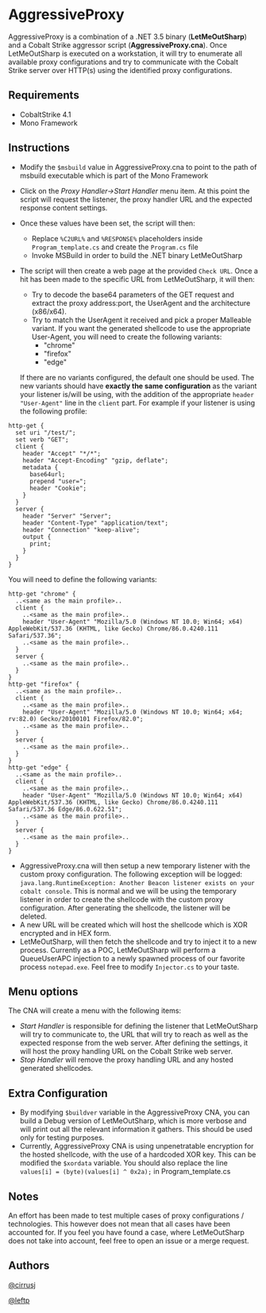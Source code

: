 # AggressiveProxy
AggressiveProxy is a combination of a .NET 3.5 binary (**LetMeOutSharp**) and a Cobalt Strike aggressor script (**AggressiveProxy.cna**). Once LetMeOutSharp is executed on a workstation, it will try to enumerate all available proxy configurations and try to communicate with the Cobalt Strike server over HTTP(s) using the identified proxy configurations.

## Requirements
* CobaltStrike 4.1
* Mono Framework

## Instructions
* Modify the `$msbuild` value in AggressiveProxy.cna to point to the path of msbuild executable which is part of the Mono Framework
* Click on the *Proxy Handler->Start Handler* menu item. At this point the script will request the listener, the proxy handler URL and the expected response content settings.
* Once these values have been set, the script will then:
	* Replace `%C2URL%` and `%RESPONSE%` placeholders inside `Program_template.cs` and create the `Program.cs` file
	* Invoke MSBuild in order to build the .NET binary LetMeOutSharp
* The script will then create a web page at the provided `Check URL`. Once a hit has been made to the specific URL from LetMeOutSharp, it will then:
	* Try to decode the base64 parameters of the GET request and extract the proxy address:port, the UserAgent and the architecture (x86/x64).
	* Try to match the UserAgent it received and pick a proper Malleable variant. If you want the generated shellcode to use the appropriate User-Agent, you will need to create the following variants:
	  * "chrome"
	  * "firefox"
	  * "edge"
	
	If there are no variants configured, the default one should be used. The new variants should have **exactly the same configuration** as the variant your listener is/will be using, with the addition of the appropriate `header "User-Agent"` line in the `client` part.
	For example if your listener is using the following profile:
```
http-get {
  set uri "/test/";
  set verb "GET";
  client {
    header "Accept" "*/*";
    header "Accept-Encoding" "gzip, deflate";
    metadata {
      base64url;
      prepend "user=";
      header "Cookie";
    }
  }
  server {
    header "Server" "Server";
	header "Content-Type" "application/text";
	header "Connection" "keep-alive";
	output {
	  print;
	}
  }
}
```
You will need to define the following variants:
```
http-get "chrome" {
  ..<same as the main profile>..
  client {
    ..<same as the main profile>..
    header "User-Agent" "Mozilla/5.0 (Windows NT 10.0; Win64; x64) AppleWebKit/537.36 (KHTML, like Gecko) Chrome/86.0.4240.111 Safari/537.36";
    ..<same as the main profile>..
  }
  server {
    ..<same as the main profile>..
  }
}
http-get "firefox" {
  ..<same as the main profile>..
  client {
    ..<same as the main profile>..
    header "User-Agent" "Mozilla/5.0 (Windows NT 10.0; Win64; x64; rv:82.0) Gecko/20100101 Firefox/82.0";
    ..<same as the main profile>..
  }
  server {
    ..<same as the main profile>..
  }
}
http-get "edge" {
  ..<same as the main profile>..
  client {
    ..<same as the main profile>..
    header "User-Agent" "Mozilla/5.0 (Windows NT 10.0; Win64; x64) AppleWebKit/537.36 (KHTML, like Gecko) Chrome/86.0.4240.111 Safari/537.36 Edge/86.0.622.51";
    ..<same as the main profile>..
  }
  server {
    ..<same as the main profile>..
  }
}
```

* AggressiveProxy.cna will then setup a new temporary listener with the custom proxy configuration. The following exception will be logged: `java.lang.RuntimeException: Another Beacon listener exists on your cobalt console`. This is normal and we will be using the temporary listener in order to create the shellcode with the custom proxy configuration. After generating the shellcode, the listener will be deleted.
* A new URL will be created which will host the shellcode which is XOR encrypted and in HEX form.
* LetMeOutSharp, will then fetch the shellcode and try to inject it to a new process. Currently as a POC, LetMeOutSharp will perform a QueueUserAPC injection to a newly spawned process of our favorite process `notepad.exe`. Feel free to modify `Injector.cs` to your taste.

## Menu options
The CNA will create a menu with the following items:
  * *Start Handler* is responsible for defining the listener that LetMeOutSharp will try to communicate to, the URL that will try to reach as well as the expected response from the web server. After defining the settings, it will host the proxy handling URL on the Cobalt Strike web server.
  * *Stop Handler* will remove the proxy handling URL and any hosted generated shellcodes.

## Extra Configuration

* By modifying `$buildver` variable in the AggressiveProxy CNA, you can build a Debug version of LetMeOutSharp, which is more verbose and will print out all the relevant information it gathers. This should be used only for testing purposes.
* Currently, AggressiveProxy CNA is using unpenetratable encryption for the hosted shellcode, with the use of a hardcoded XOR key. This can be modified the `$xordata` variable. You should also replace the line `values[i] = (byte)(values[i] ^ 0x2a);` in Program_template.cs

## Notes
An effort has been made to test multiple cases of proxy configurations / technologies. This however does not mean that all cases have been accounted for. If you feel you have found a case, where LetMeOutSharp does not take into account, feel free to open an issue or a merge request.

## Authors

[@cirrusj](https://github.com/cirrusj)

[@leftp](https://github.com/leftp)
